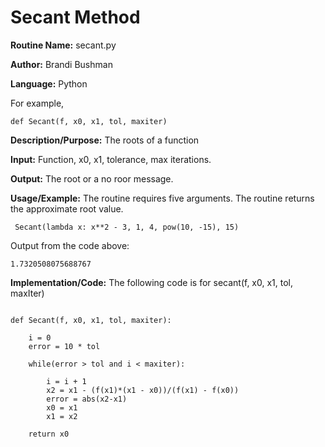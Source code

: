 
# Secant Method

**Routine Name:** secant.py
 
**Author:** Brandi Bushman
 
**Language:** Python 

For example,

    def Secant(f, x0, x1, tol, maxiter)

**Description/Purpose:** The roots of a function

**Input:** Function, x0, x1, tolerance, max iterations. 


**Output:** The root or a no roor message. 

**Usage/Example:** The routine requires five arguments. The routine returns the approximate root value.

~~~
 Secant(lambda x: x**2 - 3, 1, 4, pow(10, -15), 15)
~~~
Output from the code above:

~~~
1.7320508075688767 
~~~

**Implementation/Code:** The following code is for secant(f, x0, x1, tol, maxIter)

~~~

def Secant(f, x0, x1, tol, maxiter):

    i = 0
    error = 10 * tol

    while(error > tol and i < maxiter):

        i = i + 1
        x2 = x1 - (f(x1)*(x1 - x0))/(f(x1) - f(x0))
        error = abs(x2-x1)
        x0 = x1
        x1 = x2

    return x0
~~~

